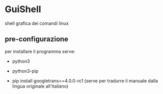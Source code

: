 # GuiShell
shell grafica dei comandi linux

## pre-configurazione

per installare il programma serve:

- python3

- python3-pip

- pip install googletrans==4.0.0-rc1 
 (serve per tradurre il manuale dalla lingua originale all'italiano)
